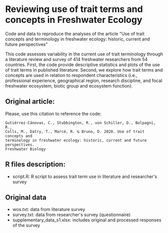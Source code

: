 # Reviewing use of trait terms and concepts in Freshwater Ecology 

Code and data to reproduce the analyses of the article "Use of trait concepts and terminology in freshwater ecology: historic, current and future perspectives"

This code assesses variability in the current use of trait terminology through a literature review and survey of 414 freshwater researchers from 54 countries. First, the code provide descriptive statistics and plots of the use of trait terms in published  literature. Second, we explore how trait terms and concepts are used in relation to respondent characteristics (i.e., professional experience, geographical region, research discipline, and focal freshwater ecosystem, biotic group and ecosystem function). 

## Original article:

Please, use this citation to reference the code:
  
  ```
Gutiérrez-Cánovas, C., Stubbington, R., von Schiller, D., Bolpagni, R.,
Colls, M., Datry, T., Marcé, R. & Bruno, D. 2020. Use of trait concepts and 
terminology in freshwater ecology: historic, current and future perspectives.
Freshwater Biology
```

## R files description:

* script.R: R script to assess trait term use in literature and researcher's survey

## Original data
* wos.txt: data from literature survey 
* survey.txt: data from researcher's survey (questionnaire)
* supplementary_data_s1.xlsx: includes original and processed responses of the survey

